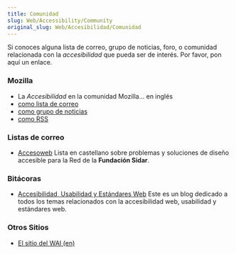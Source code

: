 ```yaml
---
title: Comunidad
slug: Web/Accessibility/Community
original_slug: Web/Accesibilidad/Comunidad
---
```


Si conoces alguna lista de correo, grupo de noticias, foro, o comunidad relacionada con la _accesibilidad_ que pueda ser de interés. Por favor, pon aquí un enlace.

### Mozilla

- La _Accesibilidad_ en la comunidad Mozilla... en inglés
- [como lista de correo](https://lists.mozilla.org/listinfo/support-accessibility)
- [como grupo de noticias](https://groups.google.com/group/mozilla.support.accessibility)
- [como RSS](https://groups.google.com/group/mozilla.support.accessibility/feeds)

### Listas de correo

- [Accesoweb](http://es.groups.yahoo.com/group/accesoweb) Lista en castellano sobre problemas y soluciones de diseño accesible para la Red de la **Fundación Sidar**.

### Bitácoras

- [Accesibilidad, Usabilidad y Estándares Web](http://accesibilidadweb.blogspot.com/) Este es un blog dedicado a todos los temas relacionados con la accesibilidad web, usabilidad y estándares web.

### Otros Sitios

- [El sitio del WAI (en)](http://www.w3.org/WAI/)
